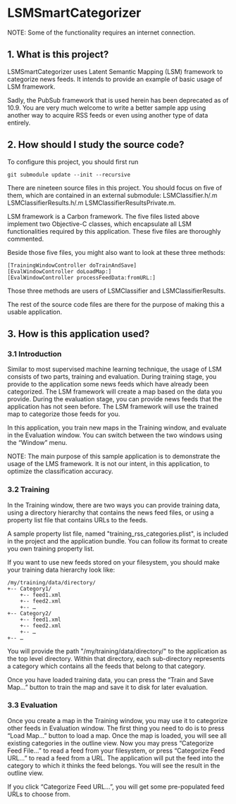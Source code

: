 LSMSmartCategorizer
===================

NOTE: Some of the functionality requires an internet connection.

## 1. What is this project?

LSMSmartCategorizer uses Latent Semantic Mapping (LSM) framework to 
categorize news feeds. It intends to provide an example of basic usage 
of LSM framework.

Sadly, the PubSub framework that is used herein has been deprecated as of 10.9. 
You are very much welcome to write a better sample app using another way to 
acquire RSS feeds or even using another type of data entirely. 

## 2. How should I study the source code?

To configure this project, you should first run

	git submodule update --init --recursive

There are nineteen source files in this project. You should focus on 
five of them, which are contained in an external submodule:
LSMClassifier.h/.m 
LSMClassifierResults.h/.m
LSMClassifierResultsPrivate.m. 

LSM framework is a Carbon framework. The five files listed above implement two
Objective-C classes, which encapsulate all LSM functionalities required 
by this application. These five files are thoroughly commented. 

Beside those five files, you might also want to look at these three methods:

    [TrainingWindowController doTrainAndSave]
    [EvalWindowController doLoadMap:]
    [EvalWindowController processFeedData:fromURL:]

Those three methods are users of LSMClassifier and LSMClassifierResults.

The rest of the source code files are there for the purpose of making
this a usable application.


## 3. How is this application used?

### 3.1 Introduction

Similar to most supervised machine learning technique, the usage of LSM
consists of two parts, training and evaluation. During training stage, 
you provide to the application some news feeds which have already been 
categorized. The LSM framework will create a map based on the data you 
provide. During the evaluation stage, you can provide news feeds that the 
application has not seen before. The LSM framework will use the trained map
to categorize those feeds for you. 

In this application, you train new maps in the Training window, and evaluate
in the Evaluation window. You can switch between the two windows using the
“Window” menu.

NOTE: The main purpose of this sample application is to demonstrate the
usage of the LMS framework. It is not our intent, in this application,
to optimize the classification accuracy.

### 3.2 Training

In the Training window, there are two ways you can provide training data,
using a directory hierarchy that contains the news feed files, or using
a property list file that contains URLs to the feeds.

A sample property list file, named "training_rss_categories.plist", is 
included in the project and the application bundle. You can follow its
format to create you own training property list.

If you want to use new feeds stored on your filesystem, you should make 
your training data hierarchy look like:

    /my/training/data/directory/
    +-- Category1/
        +-- feed1.xml
    	+-- feed2.xml
    	+-- …
    +-- Category2/
    	+-- feed1.xml
    	+-- feed2.xml
    	+-- …
    +-- …

You will provide the path "/my/training/data/directory/" to the application
as the top level directory. Within that directory, each sub-directory
represents a category which contains all the feeds that belong to that
category.

Once you have loaded training data, you can press the “Train and Save Map…” button
to train the map and save it to disk for later evaluation.

### 3.3 Evaluation

Once you create a map in the Training window, you may use it to categorize 
other feeds in Evaluation window. The first thing you need to do is to press
“Load Map…” button to load a map. Once the map is loaded, you will see all
existing categories in the outline view. Now you may press “Categorize
Feed File…” to read a feed from your filesystem, or press “Categorize Feed
URL…” to read a feed from a URL. The application will put the feed into
the category to which it thinks the feed belongs. You will see the result
in the outline view. 

If you click “Categorize Feed URL…”, you will get some pre-populated feed 
URLs to choose from.
